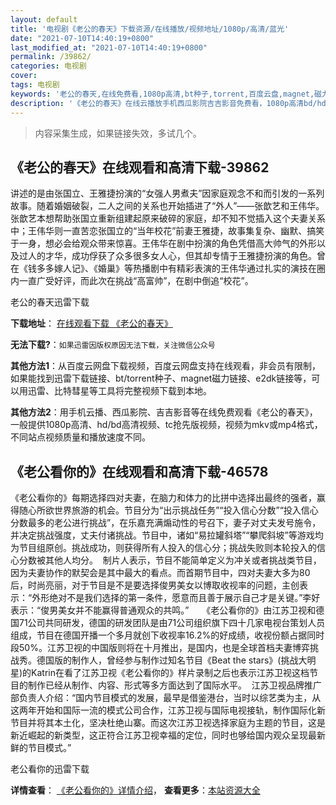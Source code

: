 ```yaml
---
layout: default
title: '电视剧《老公的春天》下载资源/在线播放/视频地址/1080p/高清/蓝光'
date: "2021-07-10T14:40:19+0800"
last_modified_at: "2021-07-10T14:40:19+0800"
permalink: /39862/
categories: 电视剧
cover:
tags: 电视剧
keywords: '老公的春天,在线免费看,1080p高清,bt种子,torrent,百度云盘,magnet,磁力链,迅雷下载资源'
description: '《老公的春天》在线云播放手机西瓜影院吉吉影音免费看，1080p高清bd/hd未删减完整版和tc抢先枪版，mkv/mp4格式，附带bt/torrent种子、magnet/磁力链、百度云盘、网盘资源迅雷下载链接'
---
```


>内容采集生成，如果链接失效，多试几个。


## 《老公的春天》在线观看和高清下载-39862

讲述的是由张国立、王雅捷扮演的&ldquo;女强人男煮夫”因家庭观念不和而引发的一系列故事。随着婚姻破裂，二人之间的关系也开始插进了“外人”——张歆艺和王伟华。张歆艺本想帮助张国立重新组建起原来破碎的家庭，却不知不觉插入这个夫妻关系中；王伟华则一直苦恋张国立的&ldquo;当年校花”前妻王雅捷，故事集复杂、幽默、搞笑于一身，想必会给观众带来惊喜。王伟华在剧中扮演的角色凭借高大帅气的外形以及过人的才华，成功俘获了众多很多女人心，但其却专情于王雅捷扮演的角色。曾在《钱多多嫁人记》、《婚巢》等热播剧中有精彩表演的王伟华通过扎实的演技在圈内一直广受好评，而此次在挑战“高富帅&rdquo;，在剧中倒追“校花”。</p>


老公的春天迅雷下载

**下载地址**： [在线观看下载 《老公的春天》](https://www.993dy.com//vod-detail-id-12418.html) 


**无法下载?**：`如果迅雷因版权原因无法下载，关注微信公众号 `

**其他方法1**：从百度云网盘下载视频，百度云网盘支持在线观看，非会员有限制，如果能找到迅雷下载链接、bt/torrent种子、magnet磁力链接、e2dk链接等，可以用迅雷、比特彗星等工具将完整视频下载到本地。

**其他方法2**：用手机云播、西瓜影院、吉吉影音等在线免费观看《老公的春天》，一般提供1080p高清、hd/bd高清视频、tc抢先版视频，视频为mkv或mp4格式，不同站点视频质量和播放速度不同。


## 《老公看你的》在线观看和高清下载-46578

《老公看你的》每期选择四对夫妻，在脑力和体力的比拼中选择出最终的强者，赢得随心所欲世界旅游的机会。节目分为&ldquo;出示挑战任务”“投入信心分数”“投入信心分数最多的老公进行挑战”，在乐嘉充满煽动性的号召下，妻子对丈夫发号施令，并决定挑战强度，丈夫付诸挑战。节目中，诸如&ldquo;易拉罐斜塔&rdquo;“攀爬斜坡&rdquo;等游戏均为节目组原创。挑战成功，则获得所有人投入的信心分；挑战失败则本轮投入的信心分数被其他人均分。&nbsp; 制片人表示，节目不能简单定义为冲关或者挑战类节目，因为夫妻协作的默契会是其中最大的看点。而首期节目中，四对夫妻大多为80后，时尚亮丽，对于节目是不是要选择俊男美女以博取收视率的问题，主创表示：&ldquo;外形绝对不是我们选择的第一条件，愿意而且善于展示自己才是关键。&rdquo;李好表示：&ldquo;俊男美女并不能赢得普通观众的共鸣。&rdquo;　　《老公看你的》由江苏卫视和德国71公司共同研发，德国的研发团队是由71公司组织旗下四十几家电视台策划人员组成，节目在德国开播一个多月就创下收视率16.2%的好成绩，收视份额占据同时段50%。江苏卫视的中国版则将在十月推出，是国内，也是全球首档夫妻博弈挑战秀。德国版的制作人，曾经参与制作过知名节目《Beat the stars》(挑战大明星)的Katrin在看了江苏卫视《老公看你的》样片录制之后也表示江苏卫视这档节目的制作已经从制作、内容、形式等多方面达到了国际水平。&nbsp; 江苏卫视品牌推广部负责人介绍：&ldquo;国内节目模式的发展，最早是借鉴港台，当时以综艺类为主，从这两年开始和国际一流的模式公司合作，江苏卫视与国际电视接轨，制作国际化新节目并将其本土化，坚决杜绝山寨。而这次江苏卫视选择家庭为主题的节目，这是新近崛起的新类型，这正符合江苏卫视幸福的定位，同时也够给国内观众呈现最新鲜的节目模式。&rdquo;


老公看你的迅雷下载

**详情查看**： [《老公看你的》详情介绍](/movie/46578/)， **查看更多**：[本站资源大全](/movie/t/all/)

